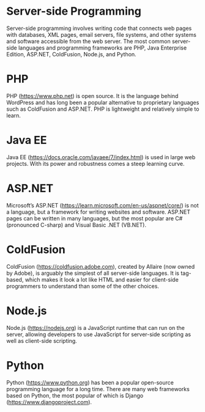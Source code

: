 # Server-side Programming
Server-side programming involves writing code that connects web pages with databases, XML pages, email servers, file systems, and other systems and software accessible from the web server. The most common server-side languages and programming frameworks are PHP, Java Enterprise Edition, ASP.NET, ColdFusion, Node.js, and Python.

# PHP
PHP (https://www.php.net) is open source. It is the language behind WordPress and has long been a popular alternative to proprietary languages such as ColdFusion and ASP.NET. PHP is lightweight and relatively simple to learn.

# Java EE
Java EE (https://docs.oracle.com/javaee/7/index.html) is used in large web projects. With its power and robustness comes a steep learning curve.

# ASP.NET
Microsoft’s ASP.NET (https://learn.microsoft.com/en-us/aspnet/core/) is not a language, but a framework for writing websites and software. ASP.NET pages can be written in many languages, but the most popular are C# (pronounced C-sharp) and Visual Basic .NET (VB.NET).

# ColdFusion
ColdFusion (https://coldfusion.adobe.com), created by Allaire (now owned by Adobe), is arguably the simplest of all server-side languages. It is tag-based, which makes it look a lot like HTML and easier for client-side programmers to understand than some of the other choices.

# Node.js
Node.js (https://nodejs.org) is a JavaScript runtime that can run on the server, allowing developers to use JavaScript for server-side scripting as well as client-side scripting.

# Python
Python (https://www.python.org) has been a popular open-source programming language for a long time. There are many web frameworks based on Python, the most popular of which is Django (https://www.djangoproject.com).